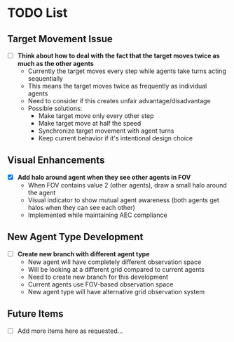 # TODO List

## Target Movement Issue
- [ ] **Think about how to deal with the fact that the target moves twice as much as the other agents**
  - Currently the target moves every step while agents take turns acting sequentially
  - This means the target moves twice as frequently as individual agents
  - Need to consider if this creates unfair advantage/disadvantage
  - Possible solutions:
    - Make target move only every other step
    - Make target move at half the speed
    - Synchronize target movement with agent turns
    - Keep current behavior if it's intentional design choice

## Visual Enhancements
- [x] **Add halo around agent when they see other agents in FOV**
  - When FOV contains value 2 (other agents), draw a small halo around the agent
  - Visual indicator to show mutual agent awareness (both agents get halos when they can see each other)
  - Implemented while maintaining AEC compliance

## New Agent Type Development
- [ ] **Create new branch with different agent type**
  - New agent will have completely different observation space
  - Will be looking at a different grid compared to current agents
  - Need to create new branch for this development
  - Current agents use FOV-based observation space
  - New agent type will have alternative grid observation system

## Future Items
- [ ] Add more items here as requested...

